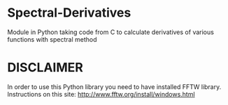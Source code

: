 # Spectral-Derivatives
Module in Python taking code from C to calculate derivatives of various functions with spectral method

# DISCLAIMER
In order to use this Python library you need to have installed FFTW library. Instructions on this site: http://www.fftw.org/install/windows.html
